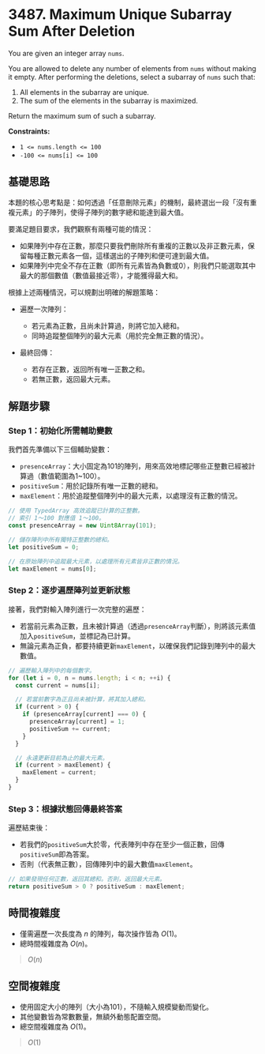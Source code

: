 # 3487. Maximum Unique Subarray Sum After Deletion

You are given an integer array `nums`.

You are allowed to delete any number of elements from `nums` without making it empty. 
After performing the deletions, select a subarray of `nums` such that:

1. All elements in the subarray are unique.
2. The sum of the elements in the subarray is maximized.

Return the maximum sum of such a subarray.

**Constraints:**

- `1 <= nums.length <= 100`
- `-100 <= nums[i] <= 100`

## 基礎思路

本題的核心思考點是：如何透過「任意刪除元素」的機制，最終選出一段「沒有重複元素」的子陣列，使得子陣列的數字總和能達到最大值。

要滿足題目要求，我們觀察有兩種可能的情況：

- 如果陣列中存在正數，那麼只要我們刪除所有重複的正數以及非正數元素，保留每種正數元素各一個，這樣選出的子陣列和便可達到最大值。
- 如果陣列中完全不存在正數（即所有元素皆為負數或0），則我們只能選取其中最大的那個數值（數值最接近零），才能獲得最大和。

根據上述兩種情況，可以規劃出明確的解題策略：

- 遍歷一次陣列：

    - 若元素為正數，且尚未計算過，則將它加入總和。
    - 同時追蹤整個陣列的最大元素（用於完全無正數的情況）。
- 最終回傳：

    - 若存在正數，返回所有唯一正數之和。
    - 若無正數，返回最大元素。

## 解題步驟

### Step 1：初始化所需輔助變數

我們首先準備以下三個輔助變數：

- `presenceArray`：大小固定為101的陣列，用來高效地標記哪些正整數已經被計算過（數值範圍為1\~100）。
- `positiveSum`：用於記錄所有唯一正數的總和。
- `maxElement`：用於追蹤整個陣列中的最大元素，以處理沒有正數的情況。

```typescript
// 使用 TypedArray 高效追蹤已計算的正整數。
// 索引 1～100 對應值 1～100。
const presenceArray = new Uint8Array(101);

// 儲存陣列中所有獨特正整數的總和。
let positiveSum = 0;

// 在原始陣列中追蹤最大元素，以處理所有元素皆非正數的情況。
let maxElement = nums[0];
```

### Step 2：逐步遍歷陣列並更新狀態

接著，我們對輸入陣列進行一次完整的遍歷：

- 若當前元素為正數，且未被計算過（透過`presenceArray`判斷），則將該元素值加入`positiveSum`，並標記為已計算。
- 無論元素為正負，都要持續更新`maxElement`，以確保我們記錄到陣列中的最大數值。

```typescript
// 遍歷輸入陣列中的每個數字。
for (let i = 0, n = nums.length; i < n; ++i) {
  const current = nums[i];

  // 若當前數字為正且尚未被計算，將其加入總和。
  if (current > 0) {
    if (presenceArray[current] === 0) {
      presenceArray[current] = 1;
      positiveSum += current;
    }
  }

  // 永遠更新目前為止的最大元素。
  if (current > maxElement) {
    maxElement = current;
  }
}
```

### Step 3：根據狀態回傳最終答案

遍歷結束後：

- 若我們的`positiveSum`大於零，代表陣列中存在至少一個正數，回傳`positiveSum`即為答案。
- 否則（代表無正數），回傳陣列中的最大數值`maxElement`。

```typescript
// 如果發現任何正數，返回其總和。否則，返回最大元素。
return positiveSum > 0 ? positiveSum : maxElement;
```

## 時間複雜度

- 僅需遍歷一次長度為 $n$ 的陣列，每次操作皆為 $O(1)$。
- 總時間複雜度為 $O(n)$。

> $O(n)$

## 空間複雜度

- 使用固定大小的陣列（大小為101），不隨輸入規模變動而變化。
- 其他變數皆為常數數量，無額外動態配置空間。
- 總空間複雜度為 $O(1)$。

> $O(1)$
